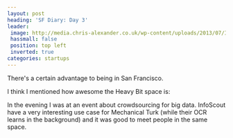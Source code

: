 ```yaml
---
layout: post
heading: 'SF Diary: Day 3'
leader:
 image: http://media.chris-alexander.co.uk/wp-content/uploads/2013/07/IMG_20130723_082329.jpg
 hassmall: false
 position: top left
 inverted: true
categories: startups
---
```


There's a certain advantage to being in San Francisco.

<!-- Replace missing image from http://media.chris-alexander.co.uk/wp-content/uploads/2013/07/IMG_20130723_082311.jpg -->

I think I mentioned how awesome the Heavy Bit space is:

<!-- Replace missing image from http://media.chris-alexander.co.uk/wp-content/uploads/2013/07/IMG_20130723_140714.jpg -->

<!-- Replace missing image from http://media.chris-alexander.co.uk/wp-content/uploads/2013/07/IMG_20130723_140722.jpg -->

In the evening I was at an event about crowdsourcing for big data. InfoScout have a very interesting use case for Mechanical Turk (while their OCR learns in the background) and it was good to meet people in the same space.
